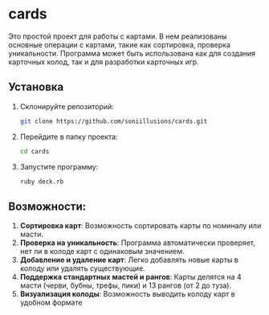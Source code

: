 # cards

Это простой проект для работы с картами. В нем реализованы основные операции с картами, такие как сортировка, проверка уникальности. Программа может быть использована как для создания карточных колод, так и для разработки карточных игр.

## Установка

1. Склонируйте репозиторий:
    ```bash
    git clone https://github.com/soniillusions/cards.git
    ```

2. Перейдите в папку проекта:
    ```bash
    cd cards
    ```

3. Запустите программу:
    ```bash
    ruby deck.rb
    ```

## Возможности:
1. **Сортировка карт**: Возможность сортировать карты по номиналу или масти.
2. **Проверка на уникальность**: Программа автоматически проверяет, нет ли в колоде карт с одинаковым значением.
3. **Добавление и удаление карт**: Легко добавлять новые карты в колоду или удалять существующие.
4. **Поддержка стандартных мастей и рангов**: Карты делятся на 4 масти (черви, бубны, трефы, пики) и 13 рангов (от 2 до туза).
5. **Визуализация колоды**: Возможность выводить колоду карт в удобном формате

